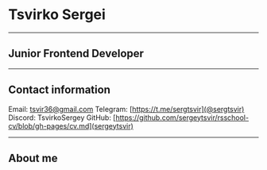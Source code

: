 # Tsvirko Sergei
**********
## Junior Frontend Developer
**********
## Contact information


Email: [tsvir36@gmail.com](tsvir36@gmail.com)
Telegram: [https://t.me/sergtsvir](@sergtsvir)
Discord: TsvirkoSergey
GitHub: [https://github.com/sergeytsvir/rsschool-cv/blob/gh-pages/cv.md](sergeytsvir)
***********
## About me

